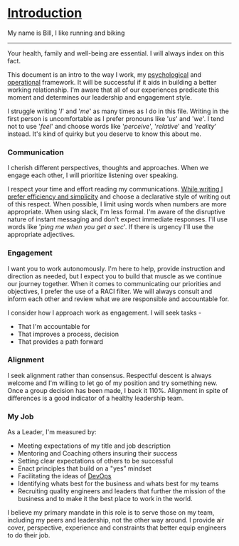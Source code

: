 # [Introduction](https://github.com/winslowb/winslowb/blob/master/rez.md)


 

 My name is Bill, I like running and biking

___________________________________________

Your health, family and well-being are essential. I will always index on this fact.

This document is an intro to the way I work, my [psychological](https://github.com/winslowb/winslowb/blob/master/disc.md) and [operational](https://github.com/winslowb/winslowb/blob/master/DevOps-principles.md) framework. It will be successful if it aids in building a better working relationship. I'm aware that all of our experiences predicate this moment and determines our leadership and engagement style.

I struggle writing '*I*' and '*me*' as many times as I do in this file. Writing in the first person is uncomfortable as I prefer pronouns like '*us*' and '*we*'. I tend not to use '*feel*' and choose words like '*perceive*', '*relative*' and '*reality*' instead. It's kind of quirky but you deserve to know this about me.

### Communication
I cherish different perspectives, thoughts and approaches. When we engage each other, I will prioritize listening over speaking.

I respect your time and effort reading my communications. [While writing I prefer efficiency and simplicity](https://medium.com/fact-of-the-day-1/amazon-writing-style-tip-a349b4bd3839) and choose a declarative style of writing out of this respect. When possible, I limit using words when numbers are more appropriate. When using slack, I'm less formal. I'm aware of the disruptive nature of instant messaging and don't expect immediate responses. I'll use words like '*ping me when you get a sec*'. If there is urgency I'll use the appropriate adjectives. 

### Engagement
I want you to work autonomously. I'm here to help, provide instruction and direction as needed, but I expect you to build that muscle as we continue our journey together. When it comes to communicating our priorities and objectives, I prefer the use of a RACI filter. We will always consult and inform each other and review what we are responsible and accountable for. 

I consider how I approach work as engagement. I will seek tasks -
* That I'm accountable for
* That improves a process, decision
* That provides a path forward

### Alignment
I seek alignment rather than consensus. Respectful descent is always welcome and I'm willing to let go of my position and try something new. Once a group decision has been made, I back it 110%. Alignment in spite of differences is a good indicator of a healthy leadership team.

### My Job
As a Leader, I'm measured by:
* Meeting expectations of my title and job description
* Mentoring and Coaching others insuring their success
* Setting clear expectations of others to be successful
* Enact principles that build on a "yes” mindset
* Facilitating the ideas of [DevOps](https://github.com/winslowb/winslowb/blob/master/DevOps-principles.md) 
* Identifying whats best for the business and whats best for my teams
* Recruiting quality engineers and leaders that further the mission of the business and to make it the best place to work in the world.

I believe my primary mandate in this role is to serve those on my team, including my peers and leadership, not the other way around.  I provide air cover, perspective, experience and constraints that better equip engineers to do their job.
